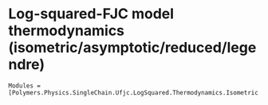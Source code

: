 # Log-squared-FJC model thermodynamics (isometric/asymptotic/reduced/legendre)

```@autodocs
Modules = [Polymers.Physics.SingleChain.Ufjc.LogSquared.Thermodynamics.Isometric.Asymptotic.Reduced.Legendre]
```
